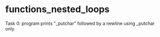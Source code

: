 # functions_nested_loops
Task 0: program prints "_putchar" followed by a newline using _putchar only.
